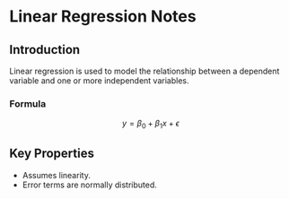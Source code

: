# Linear Regression Notes

## Introduction

Linear regression is used to model the relationship between a dependent variable and one or more independent variables.

### Formula

$$ y = \beta_0 + \beta_1x + \epsilon $$

## Key Properties
- Assumes linearity.
- Error terms are normally distributed.
